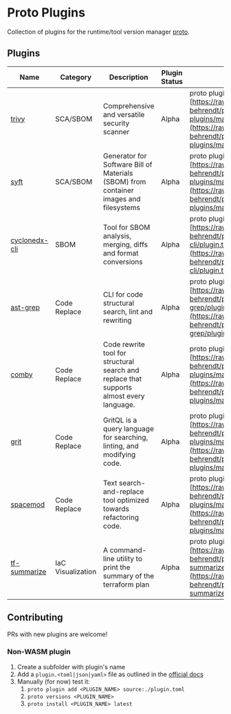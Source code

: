 # Proto Plugins

Collection of plugins for the runtime/tool version manager [proto](https://moonrepo.dev/proto).

## Plugins

| Name | Category | Description | Plugin Status | Install |
| ---- | -------- | ----------- | ------------- | ---------- |
| [trivy](https://github.com/aquasecurity/trivy) | SCA/SBOM | Comprehensive and versatile security scanner | Alpha | proto plugin add trivy [https://raw.githubusercontent.com/malte-behrendt/proto-plugins/main/trivy/plugin.toml](https://raw.githubusercontent.com/malte-behrendt/proto-plugins/main/trivy/plugin.toml) |
| [syft](https://github.com/anchore/syft) | SCA/SBOM | Generator for Software Bill of Materials (SBOM) from container images and filesystems | Alpha | proto plugin add syft [https://raw.githubusercontent.com/malte-behrendt/proto-plugins/main/syft/plugin.toml](https://raw.githubusercontent.com/malte-behrendt/proto-plugins/main/syft/plugin.toml) |
| [cyclonedx-cli](https://github.com/CycloneDX/cyclonedx-cli) | SBOM | Tool for SBOM analysis, merging, diffs and format conversions | Alpha | proto plugin add cyclonedx-cli [https://raw.githubusercontent.com/malte-behrendt/proto-plugins/main/cyclonedx-cli/plugin.toml](https://raw.githubusercontent.com/malte-behrendt/proto-plugins/main/cyclonedx-cli/plugin.toml) |
| [ast-grep](https://github.com/ast-grep/ast-grep) | Code Replace | CLI for code structural search, lint and rewriting | Alpha | proto plugin add ast-grep [https://raw.githubusercontent.com/malte-behrendt/proto-plugins/main/ast-grep/plugin.toml](https://raw.githubusercontent.com/malte-behrendt/proto-plugins/main/ast-grep/plugin.toml) |
| [comby](https://github.com/comby-tools/comby) | Code Replace | Code rewrite tool for structural search and replace that supports almost every language. | Alpha | proto plugin add comby [https://raw.githubusercontent.com/malte-behrendt/proto-plugins/main/comby/plugin.toml](https://raw.githubusercontent.com/malte-behrendt/proto-plugins/main/comby/plugin.toml) |
| [grit](https://github.com/getgrit/gritql)  | Code Replace | GritQL is a query language for searching, linting, and modifying code. | Alpha | proto plugin add grit [https://raw.githubusercontent.com/malte-behrendt/proto-plugins/main/grit/plugin.toml](https://raw.githubusercontent.com/malte-behrendt/proto-plugins/main/grit/plugin.toml) |
| [spacemod](https://github.com/untitaker/spacemod)  | Code Replace | Text search-and-replace tool optimized towards refactoring code. | Alpha | proto plugin add spacemod [https://raw.githubusercontent.com/malte-behrendt/proto-plugins/main/spacemod/plugin.toml](https://raw.githubusercontent.com/malte-behrendt/proto-plugins/main/spacemod/plugin.toml) |
| [tf-summarize](https://github.com/dineshba/tf-summarize) | IaC Visualization | A command-line utility to print the summary of the terraform plan | Alpha | proto plugin add tf-summarize [https://raw.githubusercontent.com/malte-behrendt/proto-plugins/main/tf-summarize/plugin.toml](https://raw.githubusercontent.com/malte-behrendt/proto-plugins/main/tf-summarize/plugin.toml) |

## Contributing

PRs with new plugins are welcome!

### Non-WASM plugin

1. Create a subfolder with plugin's name
2. Add a `plugin.<toml|json|yaml>` file as outlined in the [official docs](https://moonrepo.dev/docs/proto/non-wasm-plugin)
3. Manually (for now) test it:
   1. `proto plugin add <PLUGIN_NAME> source:./plugin.toml`
   2. `proto versions <PLUGIN_NAME>`
   3. `proto install <PLUGIN_NAME> latest`
